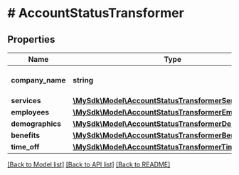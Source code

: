 # # AccountStatusTransformer

## Properties

Name | Type | Description | Notes
------------ | ------------- | ------------- | -------------
**company_name** | **string** | The company name. | [optional]
**services** | [**\MySdk\Model\AccountStatusTransformerServices**](AccountStatusTransformerServices.md) |  | [optional]
**employees** | [**\MySdk\Model\AccountStatusTransformerEmployees**](AccountStatusTransformerEmployees.md) |  | [optional]
**demographics** | [**\MySdk\Model\AccountStatusTransformerDemographics**](AccountStatusTransformerDemographics.md) |  | [optional]
**benefits** | [**\MySdk\Model\AccountStatusTransformerBenefits**](AccountStatusTransformerBenefits.md) |  | [optional]
**time_off** | [**\MySdk\Model\AccountStatusTransformerTimeOff**](AccountStatusTransformerTimeOff.md) |  | [optional]

[[Back to Model list]](../../README.md#models) [[Back to API list]](../../README.md#endpoints) [[Back to README]](../../README.md)
